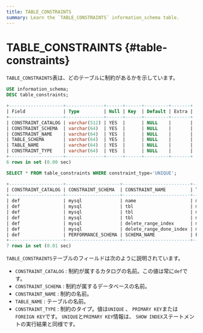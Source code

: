 ```yaml
---
title: TABLE_CONSTRAINTS
summary: Learn the `TABLE_CONSTRAINTS` information_schema table.
---
```


# TABLE_CONSTRAINTS {#table-constraints}

`TABLE_CONSTRAINTS`表は、どのテーブルに制約があるかを示しています。


```sql
USE information_schema;
DESC table_constraints;
```

```sql
+--------------------+--------------+------+------+---------+-------+
| Field              | Type         | Null | Key  | Default | Extra |
+--------------------+--------------+------+------+---------+-------+
| CONSTRAINT_CATALOG | varchar(512) | YES  |      | NULL    |       |
| CONSTRAINT_SCHEMA  | varchar(64)  | YES  |      | NULL    |       |
| CONSTRAINT_NAME    | varchar(64)  | YES  |      | NULL    |       |
| TABLE_SCHEMA       | varchar(64)  | YES  |      | NULL    |       |
| TABLE_NAME         | varchar(64)  | YES  |      | NULL    |       |
| CONSTRAINT_TYPE    | varchar(64)  | YES  |      | NULL    |       |
+--------------------+--------------+------+------+---------+-------+
6 rows in set (0.00 sec)
```


```sql
SELECT * FROM table_constraints WHERE constraint_type='UNIQUE';
```

```sql
+--------------------+--------------------+-------------------------+--------------------+-------------------------------------+-----------------+
| CONSTRAINT_CATALOG | CONSTRAINT_SCHEMA  | CONSTRAINT_NAME         | TABLE_SCHEMA       | TABLE_NAME                          | CONSTRAINT_TYPE |
+--------------------+--------------------+-------------------------+--------------------+-------------------------------------+-----------------+
| def                | mysql              | name                    | mysql              | help_topic                          | UNIQUE          |
| def                | mysql              | tbl                     | mysql              | stats_meta                          | UNIQUE          |
| def                | mysql              | tbl                     | mysql              | stats_histograms                    | UNIQUE          |
| def                | mysql              | tbl                     | mysql              | stats_buckets                       | UNIQUE          |
| def                | mysql              | delete_range_index      | mysql              | gc_delete_range                     | UNIQUE          |
| def                | mysql              | delete_range_done_index | mysql              | gc_delete_range_done                | UNIQUE          |
| def                | PERFORMANCE_SCHEMA | SCHEMA_NAME             | PERFORMANCE_SCHEMA | events_statements_summary_by_digest | UNIQUE          |
+--------------------+--------------------+-------------------------+--------------------+-------------------------------------+-----------------+
7 rows in set (0.01 sec)
```

`TABLE_CONSTRAINTS`テーブルのフィールドは次のように説明されています。

-   `CONSTRAINT_CATALOG` : 制約が属するカタログの名前。この値は常に`def`です。
-   `CONSTRAINT_SCHEMA` : 制約が属するデータベースの名前。
-   `CONSTRAINT_NAME` : 制約の名前。
-   `TABLE_NAME` : テーブルの名前。
-   `CONSTRAINT_TYPE` : 制約のタイプ。値は`UNIQUE` 、 `PRIMARY KEY`または`FOREIGN KEY`です。 `UNIQUE`と`PRIMARY KEY`情報は、 `SHOW INDEX`ステートメントの実行結果と同様です。
